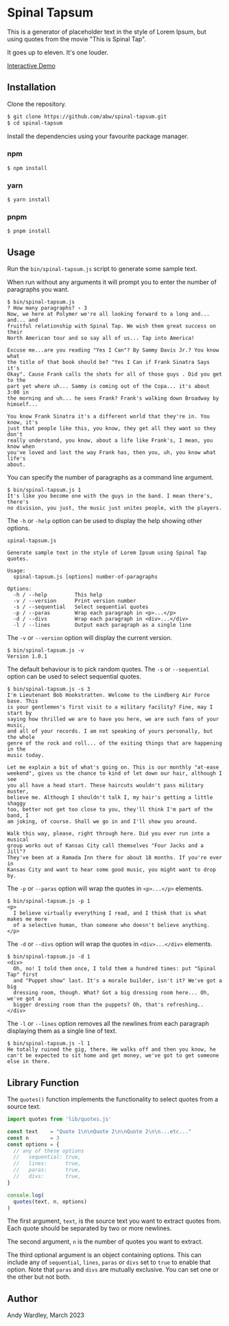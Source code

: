 # Spinal Tapsum

This is a generator of placeholder text in the style of Lorem Ipsum, but
using quotes from the movie "This is Spinal Tap".

It goes up to eleven.  It's one louder.

[Interactive Demo](https://abw.github.io/abw/spinal-tapsum)

## Installation

Clone the repository.

```bash
$ git clone https://github.com/abw/spinal-tapsum.git
$ cd spinal-tapsum
```

Install the dependencies using your favourite package manager.

### npm

```
$ npm install
```

### yarn

```
$ yarn install
```

### pnpm

```
$ pnpm install
```

## Usage

Run the `bin/spinal-tapsum.js` script to generate some sample text.

When run without any arguments it will prompt you to enter the number of
paragraphs you want.

```
$ bin/spinal-tapsum.js
? How many paragraphs? › 3
Now, we here at Polymer we're all looking forward to a long and... and... and
fruitful relationship with Spinal Tap. We wish them great success on their
North American tour and so say all of us... Tap into America!

Excuse me...are you reading "Yes I Can"? By Sammy Davis Jr.? You know what
the title of that book should be? "Yes I Can if Frank Sinatra Says it's
Okay". Cause Frank calls the shots for all of those guys . Did you get to the
part yet where uh... Sammy is coming out of the Copa... it's about 3:00 in
the morning and uh... he sees Frank? Frank's walking down Broadway by
himself...

You know Frank Sinatra it's a different world that they're in. You know, it's
just that people like this, you know, they get all they want so they don't
really understand, you know, about a life like Frank's, I mean, you know when
you've loved and lost the way Frank has, then you, uh, you know what life's
about.
```

You can specify the number of paragraphs as a command line argument.

```
$ bin/spinal-tapsum.js 1
It's like you become one with the guys in the band. I mean there's, there's
no division, you just, the music just unites people, with the players.
```

The `-h` or `-help` option can be used to display the help showing other
options.

```
spinal-tapsum.js

Generate sample text in the style of Lorem Ipsum using Spinal Tap quotes.

Usage:
  spinal-tapsum.js [options] number-of-paragraphs

Options:
  -h / --help         This help
  -v / --version      Print version number
  -s / --sequential   Select sequential quotes
  -p / --paras        Wrap each paragraph in <p>...</p>
  -d / --divs         Wrap each paragraph in <div>...</div>
  -l / --lines        Output each paragraph as a single line
```

The `-v` or `--version` option will display the current version.

```
$ bin/spinal-tapsum.js -v
Version 1.0.1
```

The default behaviour is to pick random quotes.  The `-s` or `--sequential`
option can be used to select sequential quotes.

```
$ bin/spinal-tapsum.js -s 3
I'm Lieutenant Bob Hookstratten. Welcome to the Lindberg Air Force base. This
is your gentlemen's first visit to a military facility? Fine, may I start by
saying how thrilled we are to have you here, we are such fans of your music,
and all of your records. I am not speaking of yours personally, but the whole
genre of the rock and roll... of the exiting things that are happening in the
music today.

Let me explain a bit of what's going on. This is our monthly "at-ease
weekend", gives us the chance to kind of let down our hair, although I see
you all have a head start. These haircuts wouldn't pass military muster,
believe me. Although I shouldn't talk I, my hair's getting a little shaggy
too, better not get too close to you, they'll think I'm part of the band, I
am joking, of course. Shall we go in and I'll show you around.

Walk this way, please, right through here. Did you ever run into a musical
group works out of Kansas City call themselves "Four Jacks and a Jill"?
They've been at a Ramada Inn there for about 18 months. If you're ever in
Kansas City and want to hear some good music, you might want to drop by.
```

The `-p` or `--paras` option will wrap the quotes in `<p>...</p>` elements.

```
$ bin/spinal-tapsum.js -p 1
<p>
  I believe virtually everything I read, and I think that is what makes me more
  of a selective human, than someone who doesn't believe anything.
</p>
```

The `-d` or `--divs` option will wrap the quotes in `<div>...</div>` elements.

```
$ bin/spinal-tapsum.js -d 1
<div>
  Oh, no! I told them once, I told them a hundred times: put "Spinal Tap" first
  and "Puppet show" last. It's a morale builder, isn't it? We've got a big
  dressing room, though. What? Got a big dressing room here... Oh, we've got a
  bigger dressing room than the puppets? Oh, that's refreshing..
</div>
```

The `-l` or `--lines` option removes all the newlines from each paragraph
displaying them as a single line of text.

```
$ bin/spinal-tapsum.js -l 1
He totally ruined the gig, there. He walks off and then you know, he can't be expected to sit home and get money, we've got to get someone else in there.
```

## Library Function

The `quotes()` function implements the functionality to select quotes from
a source text.


```js
import quotes from 'lib/quotes.js'

const text    = "Quote 1\n\nQuote 2\n\nQuote 2\n\n...etc..."
const n       = 3
const options = {
  // any of these options
  //   sequential: true,
  //   lines:      true,
  //   paras:      true,
  //   divs:       true,
}

console.log(
  quotes(text, n, options)
)
```

The first argument, `text`, is the source text you want to extract quotes
from.  Each quote should be separated by two or more newlines.

The second argument, `n` is the number of quotes you want to extract.

The third optional argument is an object containing options.  This can include
any of `sequential`, `lines`, `paras` or `divs` set to `true` to enable that
option.  Note that `paras` and `divs` are mutually exclusive.  You can set
one or the other but not both.

## Author

Andy Wardley, March 2023

